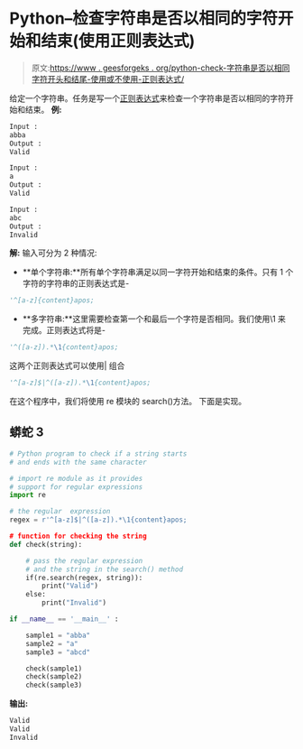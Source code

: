 # Python–检查字符串是否以相同的字符开始和结束(使用正则表达式)

> 原文:[https://www . geesforgeks . org/python-check-字符串是否以相同字符开头和结尾-使用或不使用-正则表达式/](https://www.geeksforgeeks.org/python-check-whether-a-string-starts-and-ends-with-the-same-character-or-not-using-regular-expression/)

给定一个字符串。任务是写一个[正则表达式](https://www.geeksforgeeks.org/regular-expression-python-examples-set-1/)来检查一个字符串是否以相同的字符开始和结束。
**例:**

```py
Input :  
abba
Output :  
Valid

Input :  
a
Output :  
Valid

Input :  
abc
Output :  
Invalid
```

**解:**
输入可分为 2 种情况:

*   **单个字符串:**所有单个字符串满足以同一字符开始和结束的条件。只有 1 个字符的字符串的正则表达式是-

```py
'^[a-z]{content}apos;
```

*   **多字符串:**这里需要检查第一个和最后一个字符是否相同。我们使用\1 来完成。正则表达式将是-

```py
'^([a-z]).*\1{content}apos;
```

这两个正则表达式可以使用|
组合

```py
'^[a-z]$|^([a-z]).*\1{content}apos;
```

在这个程序中，我们将使用 re 模块的 search()方法。
下面是实现。

## 蟒蛇 3

```py
# Python program to check if a string starts
# and ends with the same character

# import re module as it provides
# support for regular expressions
import re

# the regular  expression
regex = r'^[a-z]$|^([a-z]).*\1{content}apos;

# function for checking the string
def check(string):

    # pass the regular expression
    # and the string in the search() method
    if(re.search(regex, string)): 
        print("Valid") 
    else: 
        print("Invalid") 

if __name__ == '__main__' :

    sample1 = "abba"
    sample2 = "a"
    sample3 = "abcd"

    check(sample1)
    check(sample2)
    check(sample3)
```

**输出:**

```py
Valid
Valid
Invalid
```